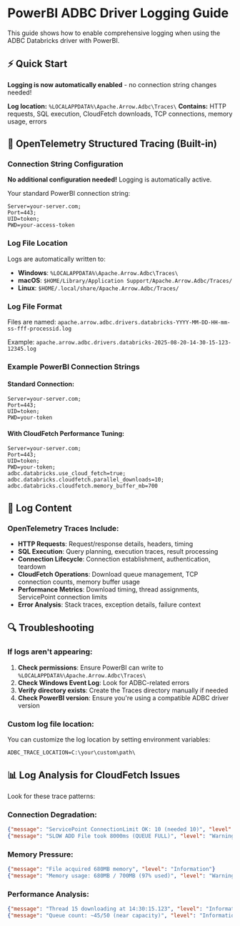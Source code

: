 # PowerBI ADBC Driver Logging Guide

This guide shows how to enable comprehensive logging when using the ADBC Databricks driver with PowerBI.

## ⚡ Quick Start

**Logging is now automatically enabled** - no connection string changes needed!

**Log location:** `%LOCALAPPDATA%\Apache.Arrow.Adbc\Traces\`
**Contains:** HTTP requests, SQL execution, CloudFetch downloads, TCP connections, memory usage, errors

## 🎯 OpenTelemetry Structured Tracing (Built-in)

### Connection String Configuration
**No additional configuration needed!** Logging is automatically active.

Your standard PowerBI connection string:
```
Server=your-server.com;
Port=443;
UID=token;
PWD=your-access-token
```

### Log File Location
Logs are automatically written to:
- **Windows**: `%LOCALAPPDATA%\Apache.Arrow.Adbc\Traces\`
- **macOS**: `$HOME/Library/Application Support/Apache.Arrow.Adbc/Traces/`
- **Linux**: `$HOME/.local/share/Apache.Arrow.Adbc/Traces/`

### Log File Format
Files are named: `apache.arrow.adbc.drivers.databricks-YYYY-MM-DD-HH-mm-ss-fff-processid.log`

Example: `apache.arrow.adbc.drivers.databricks-2025-08-20-14-30-15-123-12345.log`

### Example PowerBI Connection Strings

#### Standard Connection:
```
Server=your-server.com;
Port=443;
UID=token;
PWD=your-token
```

#### With CloudFetch Performance Tuning:
```
Server=your-server.com;
Port=443;
UID=token;
PWD=your-token;
adbc.databricks.use_cloud_fetch=true;
adbc.databricks.cloudfetch.parallel_downloads=10;
adbc.databricks.cloudfetch.memory_buffer_mb=700
```

## 📄 Log Content

### OpenTelemetry Traces Include:
- **HTTP Requests**: Request/response details, headers, timing
- **SQL Execution**: Query planning, execution traces, result processing
- **Connection Lifecycle**: Connection establishment, authentication, teardown
- **CloudFetch Operations**: Download queue management, TCP connection counts, memory buffer usage
- **Performance Metrics**: Download timing, thread assignments, ServicePoint connection limits
- **Error Analysis**: Stack traces, exception details, failure context

## 🔍 Troubleshooting

### If logs aren't appearing:
1. **Check permissions**: Ensure PowerBI can write to `%LOCALAPPDATA%\Apache.Arrow.Adbc\Traces\`
2. **Check Windows Event Log**: Look for ADBC-related errors
3. **Verify directory exists**: Create the Traces directory manually if needed
4. **Check PowerBI version**: Ensure you're using a compatible ADBC driver version

### Custom log file location:
You can customize the log location by setting environment variables:
```
ADBC_TRACE_LOCATION=C:\your\custom\path\
```

## 📊 Log Analysis for CloudFetch Issues

Look for these trace patterns:

### Connection Degradation:
```json
{"message": "ServicePoint ConnectionLimit OK: 10 (needed 10)", "level": "Information"}
{"message": "SLOW ADD File took 8000ms (QUEUE FULL)", "level": "Warning"}
```

### Memory Pressure:
```json
{"message": "File acquired 680MB memory", "level": "Information"}
{"message": "Memory usage: 680MB / 700MB (97% used)", "level": "Warning"}
```

### Performance Analysis:
```json
{"message": "Thread 15 downloading at 14:30:15.123", "level": "Information"}
{"message": "Queue count: ~45/50 (near capacity)", "level": "Information"}
```
